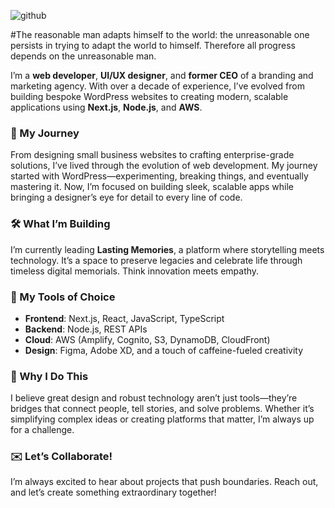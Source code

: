 ![github](https://github.com/user-attachments/assets/d9b782a7-afc6-4a3f-b81d-b2d48a9c8c72)

#The reasonable man adapts himself to the world: the unreasonable one persists in trying to adapt the world to himself. Therefore all progress depends on the unreasonable man. 

I’m a **web developer**, **UI/UX designer**, and **former CEO** of a branding and marketing agency. With over a decade of experience, I’ve evolved from building bespoke WordPress websites to creating modern, scalable applications using **Next.js**, **Node.js**, and **AWS**.  

### 🚀 My Journey  
From designing small business websites to crafting enterprise-grade solutions, I’ve lived through the evolution of web development. My journey started with WordPress—experimenting, breaking things, and eventually mastering it. Now, I’m focused on building sleek, scalable apps while bringing a designer’s eye for detail to every line of code.

### 🛠 What I’m Building  
I’m currently leading **Lasting Memories**, a platform where storytelling meets technology. It’s a space to preserve legacies and celebrate life through timeless digital memorials. Think innovation meets empathy.

### 🔧 My Tools of Choice  
- **Frontend**: Next.js, React, JavaScript, TypeScript  
- **Backend**: Node.js, REST APIs  
- **Cloud**: AWS (Amplify, Cognito, S3, DynamoDB, CloudFront)  
- **Design**: Figma, Adobe XD, and a touch of caffeine-fueled creativity  

### 🌟 Why I Do This  
I believe great design and robust technology aren’t just tools—they’re bridges that connect people, tell stories, and solve problems. Whether it’s simplifying complex ideas or creating platforms that matter, I’m always up for a challenge.  

### ✉️ Let’s Collaborate!  
I’m always excited to hear about projects that push boundaries. Reach out, and let’s create something extraordinary together!
